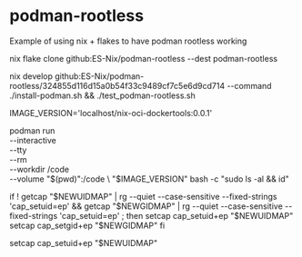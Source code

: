 # podman-rootless
Example of using nix + flakes to have podman rootless working



nix flake clone github:ES-Nix/podman-rootless --dest podman-rootless

nix develop github:ES-Nix/podman-rootless/324855d116d15a0b54f33c9489cf7c5e6d9cd714 --command ./install-podman.sh && ./test_podman-rootless.sh




IMAGE_VERSION='localhost/nix-oci-dockertools:0.0.1'

podman run \
--interactive \
--tty \
--rm \
--workdir /code \
--volume "$(pwd)":/code \
"$IMAGE_VERSION" bash -c "sudo ls -al && id"



if ! getcap "$NEWUIDMAP" | rg --quiet --case-sensitive --fixed-strings 'cap_setuid=ep' && getcap "$NEWGIDMAP" | rg --quiet --case-sensitive --fixed-strings 'cap_setuid=ep' ; then
  setcap cap_setuid+ep "$NEWUIDMAP"
  setcap cap_setgid+ep "$NEWGIDMAP"
fi

setcap cap_setuid+ep "$NEWUIDMAP"